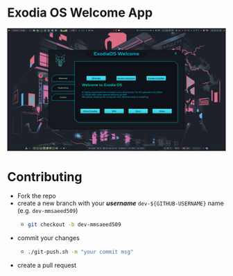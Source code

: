 # Exodia OS Welcome App

![](./preview.png)

# Contributing

- Fork the repo
- create a new branch with your **_username_** `dev-${GITHUB-USERNAME}` name (e.g. `dev-mmsaeed509`)
  - ```bash
    git checkout -b dev-mmsaeed509
    ```
- commit your changes
  - ```bash
    ./git-push.sh -m "your commit msg"
    ```
- create a pull request
